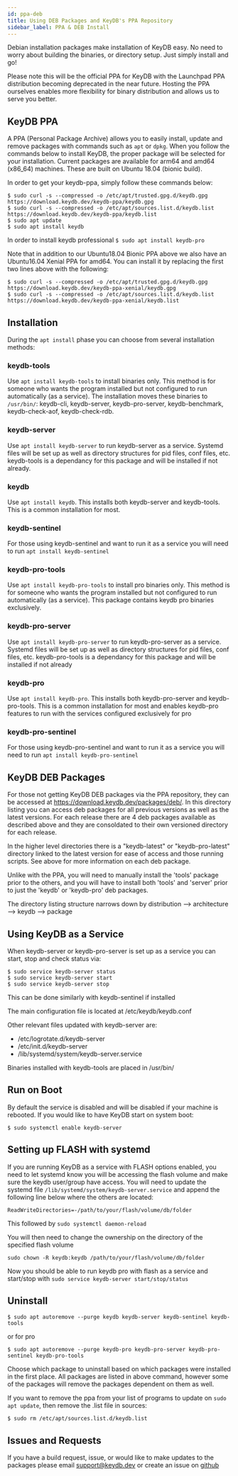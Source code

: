 ```yaml
---
id: ppa-deb
title: Using DEB Packages and KeyDB's PPA Repository
sidebar_label: PPA & DEB Install
---
```


<div id="blog_body">

Debian installation packages make installation of KeyDB easy. No need to worry about building the binaries, or directory setup. Just simply install and go!

Please note this will be the official PPA for KeyDB with the Launchpad PPA distribution becoming deprecated in the near future. Hosting the PPA ourselves enables more flexibility for binary distribution and allows us to serve you better. 

## KeyDB PPA

A PPA (Personal Package Archive) allows you to easily install, update and remove packages with commands such as `apt` or `dpkg`. When you follow the commands below to install KeyDB, the proper package will be selected for your installation. Current packages are available for arm64 and amd64 (x86_64) machines. These are built on Ubuntu 18.04 (bionic build).

In order to get your keydb-ppa, simply follow these commands below:
```
$ sudo curl -s --compressed -o /etc/apt/trusted.gpg.d/keydb.gpg https://download.keydb.dev/keydb-ppa/keydb.gpg
$ sudo curl -s --compressed -o /etc/apt/sources.list.d/keydb.list https://download.keydb.dev/keydb-ppa/keydb.list
$ sudo apt update
$ sudo apt install keydb
```
In order to install keydb professional `$ sudo apt install keydb-pro`

Note that in addition to our Ubuntu18.04 Bionic PPA above we also have an Ubuntu16.04 Xenial PPA for amd64. You can install it by replacing the  first two lines above with the following:
```
$ sudo curl -s --compressed -o /etc/apt/trusted.gpg.d/keydb.gpg https://download.keydb.dev/keydb-ppa-xenial/keydb.gpg
$ sudo curl -s --compressed -o /etc/apt/sources.list.d/keydb.list https://download.keydb.dev/keydb-ppa-xenial/keydb.list
```

## Installation

During the `apt install` phase you can choose from several installation methods:

### keydb-tools
Use `apt install keydb-tools` to install binaries only. This method is for someone who wants the program installed but not configured to run automatically (as a service). The installation moves these binaries to `/usr/bin/`: keydb-cli, keydb-server, keydb-pro-server, keydb-benchmark, keydb-check-aof, keydb-check-rdb.

### keydb-server
Use `apt install keydb-server` to run keydb-server as a service. Systemd files will be set up as well as directory structures for pid files, conf files, etc. keydb-tools is a dependancy for this package and will be installed if not already.

### keydb
Use `apt install keydb`. This installs both keydb-server and keydb-tools. This is a common installation for most.

### keydb-sentinel
For those using keydb-sentinel and want to run it as a service you will need to run `apt install keydb-sentinel`

### keydb-pro-tools
Use `apt install keydb-pro-tools` to install pro binaries only. This method is for someone who wants the program installed but not configured to run automatically (as a service). This package contains keydb pro binaries exclusively.

### keydb-pro-server
Use `apt install keydb-pro-server` to run keydb-pro-server as a service. Systemd files will be set up as well as directory structures for pid files, conf files, etc. keydb-pro-tools is a dependancy for this package and will be installed if not already

### keydb-pro
Use `apt install keydb-pro`. This installs both keydb-pro-server and keydb-pro-tools. This is a common installation for most and enables keydb-pro features to run with the services configured exclusively for pro

### keydb-pro-sentinel
For those using keydb-pro-sentinel and want to run it as a service you will need to run `apt install keydb-pro-sentinel`

## KeyDB DEB Packages
For those not getting KeyDB DEB packages via the PPA repository, they can be accessed at https://download.keydb.dev/packages/deb/. In this directory listing you can access deb packages for all previous versions as well as the latest versions. For each release there are 4 deb packages available as described above and they are consoldated to their own versioned directory for each release. 

In the higher level directories there is a "keydb-latest" or "keydb-pro-latest" directory linked to the latest version for ease of access and those running scripts. See above for more information on each deb package.

Unlike with the PPA, you will need to manually install the 'tools' package prior to the others, and you will have to install both 'tools' and 'server' prior to just the 'keydb' or 'keydb-pro' deb packages. 

The directory listing structure narrows down by distribution --> architecture --> keydb --> package


## Using KeyDB as a Service

When keydb-server or keydb-pro-server is set up as a service you can start, stop and check status via:
```
$ sudo service keydb-server status
$ sudo service keydb-server start
$ sudo service keydb-server stop
```
This can be done similarly with keydb-sentinel if installed

The main configuration file is located at /etc/keydb/keydb.conf

Other relevant files updated with keydb-server are:
* /etc/logrotate.d/keydb-server
* /etc/init.d/keydb-server
* /lib/systemd/system/keydb-server.service

Binaries installed with keydb-tools are placed in /usr/bin/

## Run on Boot

By default the service is disabled and will be disabled if your machine is rebooted. If you would like to have KeyDB start on system boot:
```
$ sudo systemctl enable keydb-server
```

## Setting up FLASH with systemd

If you are running KeyDB as a service with FLASH options enabled, you need to let systemd know you will be accessing the flash volume and make sure the keydb user/group have access. You will need to update the systemd file  `/lib/systemd/system/keydb-server.service` and append the following line below where the others are located:
```
ReadWriteDirectories=-/path/to/your/flash/volume/db/folder
```
This followed by `sudo systemctl daemon-reload`

You will then need to change the ownership on the directory of the specified flash volume
```
sudo chown -R keydb:keydb /path/to/your/flash/volume/db/folder

```
Now you should be able to run keydb pro with flash as a service and start/stop with `sudo service keydb-server start/stop/status`



## Uninstall
```
$ sudo apt autoremove --purge keydb keydb-server keydb-sentinel keydb-tools
```
or for pro
```
$ sudo apt autoremove --purge keydb-pro keydb-pro-server keydb-pro-sentinel keydb-pro-tools
```
Choose which package to uninstall based on which packages were installed in the first place. All packages are listed in above command, however some of the packages will remove the packages dependent on them as well.

If you want to remove the ppa from your list of programs to update on `sudo apt update`, then remove the .list file in sources:
```
$ sudo rm /etc/apt/sources.list.d/keydb.list
```

## Issues and Requests

If you have a build request, issue, or would like to make updates to the packages please email support@keydb.dev or create an issue on [github](https://github.com/JohnSully/KeyDB/issues)


</div>
